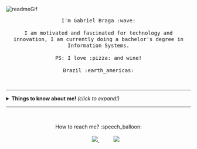 ![readmeGif](https://user-images.githubusercontent.com/72152596/119749812-46e49e80-be6e-11eb-9bb7-c55121cbd12f.gif)

<p align="center">
  <samp>
    I'm Gabriel Braga :wave: <br><br>
    I am motivated and fascinated for technology and innovation, I am currently doing a bachelor's degree in Information Systems.<br><br>
    PS: I love :pizza: and wine! <br><br>
    Brazil :earth_americas:
  </samp>
</p>
<br>

---

<details>
  <summary> <b> Things to know about me! </b> <i>(click to expand!)</i> </summary><br>

### - Languages and Tools:
<p align="center"><br>
<img height="40" src="https://raw.githubusercontent.com/devicons/devicon/master/icons/javascript/javascript-original.svg">
    &nbsp;&nbsp;&nbsp;&nbsp;&nbsp;&nbsp;&nbsp;&nbsp;&nbsp;&nbsp;&nbsp;&nbsp;
<img height="40" src="https://raw.githubusercontent.com/devicons/devicon/master/icons/html5/html5-original.svg">
    &nbsp;&nbsp;&nbsp;&nbsp;&nbsp;&nbsp;&nbsp;&nbsp;&nbsp;&nbsp;&nbsp;&nbsp;
<img height="40" src="https://raw.githubusercontent.com/devicons/devicon/master/icons/css3/css3-original.svg">
    &nbsp;&nbsp;&nbsp;&nbsp;&nbsp;&nbsp;&nbsp;&nbsp;&nbsp;&nbsp;&nbsp;&nbsp;&nbsp;
<img height="40" src="https://raw.githubusercontent.com/devicons/devicon/master/icons/c/c-original.svg">
     &nbsp;&nbsp;&nbsp;&nbsp;&nbsp;&nbsp;&nbsp;&nbsp;&nbsp;&nbsp;&nbsp;&nbsp;&nbsp;
<img height="40" src="https://raw.githubusercontent.com/devicons/devicon/master/icons/python/python-original.svg">
    &nbsp;&nbsp;&nbsp;&nbsp;&nbsp;&nbsp;&nbsp;&nbsp;&nbsp;&nbsp;&nbsp;&nbsp;&nbsp;
<img height="40" src="https://raw.githubusercontent.com/gustavoguanabara/html-css/master/imagens/vscode-icon.png">
    &nbsp;&nbsp;&nbsp;&nbsp;&nbsp;&nbsp;&nbsp;&nbsp;&nbsp;&nbsp;&nbsp;&nbsp;&nbsp;
<img height="40" src="https://raw.githubusercontent.com/devicons/devicon/master/icons/git/git-original.svg">
    &nbsp;&nbsp;&nbsp;&nbsp;&nbsp;&nbsp;&nbsp;&nbsp;&nbsp;&nbsp;&nbsp;&nbsp;&nbsp;
<img height="40" src="https://raw.githubusercontent.com/devicons/devicon/master/icons/github/github-original.svg">
</p>
<br>
  
### - My statistics:
<p align="center">
  <a href="https://github.com/bragabriel/github-readme-stats">
    <img
      align="center"
      height="165"
      src="https://github-readme-stats.vercel.app/api?username=bragabriel&show_icons=true&theme=dracula"
  <a href="https://github.com/bragabriel/github-readme-stats">
  <img align="center" src="https://github-readme-stats.anuraghazra1.vercel.app/api/top-langs/?username=bragabriel&layout=compact&theme=dracula"
</a>
  </a>
</p>

</details>

---

<br>
<p align="center">
    How to reach me? :speech_balloon: <br><br>
&nbsp;&nbsp;&nbsp;&nbsp;&nbsp;&nbsp;&nbsp;&nbsp;&nbsp;
    <a href="mailto:gabriel.bragasilva@hotmail.com">
        <img src="https://img.shields.io/badge/gmail-D14836?&style=for-the-badge&logo=gmail&logoColor=white&link=mailto:gabriel.bragasilva@hotmail.com">
    </a>
    &nbsp;&nbsp;&nbsp;&nbsp;&nbsp;&nbsp;&nbsp;&nbsp;&nbsp;
    <a href="https://www.linkedin.com/in/gabriel-braga-da-silva/">
        <img src="https://img.shields.io/badge/linkedin-%230077B5.svg?&style=for-the-badge&logo=linkedin&logoColor=white&link=mailto:https://www.linkedin.com/in/gabriel-braga-da-silva-14743b1b8/">
    </a>
 </p>
